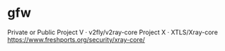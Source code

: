 # gfw
Private or Public
Project V ·  v2fly/v2ray-core
Project X ·  XTLS/Xray-core
https://www.freshports.org/security/xray-core/
